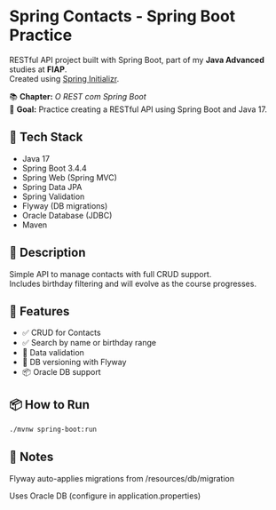 # Spring Contacts - Spring Boot Practice

RESTful API project built with Spring Boot, part of my **Java Advanced** studies at **FIAP**.  
Created using [Spring Initializr](https://start.spring.io/).

📚 **Chapter:** *O REST com Spring Boot*  
🎯 **Goal:** Practice creating a RESTful API using Spring Boot and Java 17.

## 🚀 Tech Stack

- Java 17
- Spring Boot 3.4.4
- Spring Web (Spring MVC)
- Spring Data JPA
- Spring Validation
- Flyway (DB migrations)
- Oracle Database (JDBC)
- Maven

## 📝 Description

Simple API to manage contacts with full CRUD support.  
Includes birthday filtering and will evolve as the course progresses.

## 📝 Features

- ✅ CRUD for Contacts
- ✅ Search by name or birthday range
- 🔄 Data validation
- 🔧 DB versioning with Flyway
- 📦 Oracle DB support

## 📦 How to Run

```bash
./mvnw spring-boot:run

```

## 📌 Notes
Flyway auto-applies migrations from /resources/db/migration

Uses Oracle DB (configure in application.properties)

